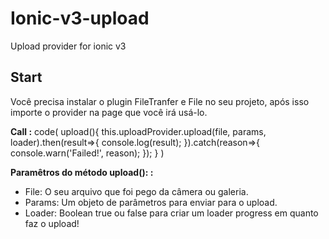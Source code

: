 # Ionic-v3-upload
Upload provider for ionic v3

## Start ##
Você precisa instalar o plugin FileTranfer e File no seu projeto, após isso importe o provider na page que você irá usá-lo.


**Call :**
code(
    upload(){
      this.uploadProvider.upload(file, params, loader).then(result=>{
        console.log(result);
      }).catch(reason=>{
        console.warn('Failed!', reason);
      });
    }
)

**Paramêtros do método upload(): :**
- File: O seu arquivo que foi pego da câmera ou galeria.
- Params: Um objeto de parâmetros para enviar para o upload.
- Loader: Boolean true ou false para criar um loader progress em quanto faz o upload!
